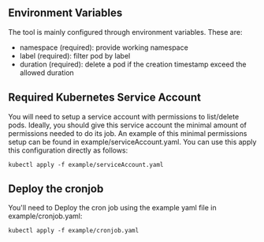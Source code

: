 ## Environment Variables

The tool is mainly configured through environment variables. These are:
- namespace (required): provide working namespace
- label (required): filter pod by label
- duration (required): delete a pod if the creation timestamp exceed the allowed duration

## Required Kubernetes Service Account

You will need to setup a service account with permissions to list/delete pods. Ideally, you should give this service account the minimal amount of permissions needed to do its job. An example of this minimal permissions setup can be found in example/serviceAccount.yaml. You can use this apply this configuration directly as follows:

```
kubectl apply -f example/serviceAccount.yaml
```

## Deploy the cronjob

You'll need to Deploy the cron job using the example yaml file in example/cronjob.yaml:

```
kubectl apply -f example/cronjob.yaml
```
